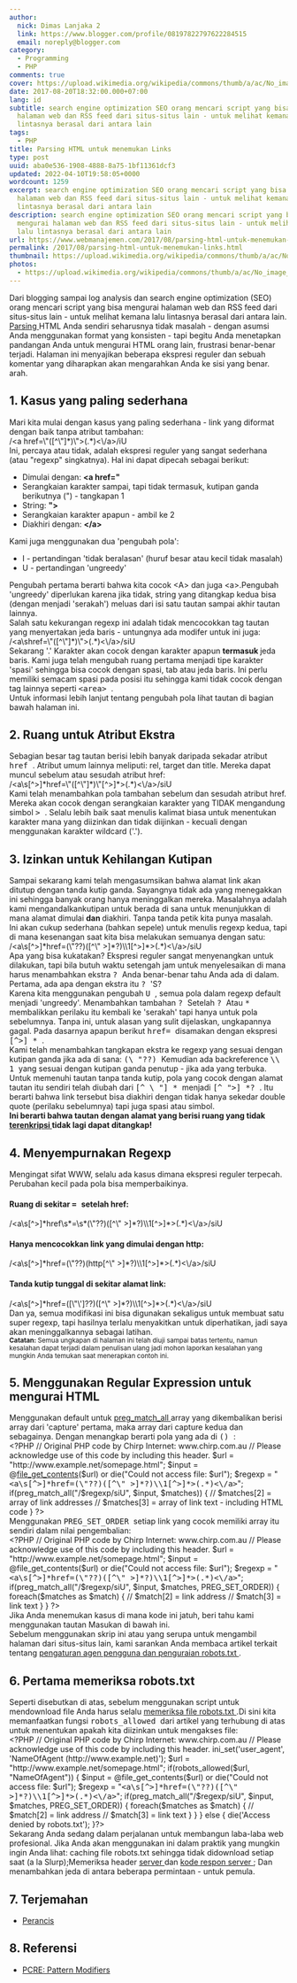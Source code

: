 ```yaml
---
author:
  nick: Dimas Lanjaka 2
  link: https://www.blogger.com/profile/08197822797622284515
  email: noreply@blogger.com
category:
  - Programming
  - PHP
comments: true
cover: https://upload.wikimedia.org/wikipedia/commons/thumb/a/ac/No_image_available.svg/2048px-No_image_available.svg.png
date: 2017-08-20T18:32:00.000+07:00
lang: id
subtitle: search engine optimization SEO orang mencari script yang bisa mengurai
  halaman web dan RSS feed dari situs-situs lain - untuk melihat kemana lalu
  lintasnya berasal dari antara lain
tags:
  - PHP
title: Parsing HTML untuk menemukan Links
type: post
uuid: aba0e536-1908-4888-8a75-1bf11361dcf3
updated: 2022-04-10T19:58:05+0000
wordcount: 1259
excerpt: search engine optimization SEO orang mencari script yang bisa mengurai
  halaman web dan RSS feed dari situs-situs lain - untuk melihat kemana lalu
  lintasnya berasal dari antara lain
description: search engine optimization SEO orang mencari script yang bisa
  mengurai halaman web dan RSS feed dari situs-situs lain - untuk melihat kemana
  lalu lintasnya berasal dari antara lain
url: https://www.webmanajemen.com/2017/08/parsing-html-untuk-menemukan-links.html
permalink: /2017/08/parsing-html-untuk-menemukan-links.html
thumbnail: https://upload.wikimedia.org/wikipedia/commons/thumb/a/ac/No_image_available.svg/2048px-No_image_available.svg.png
photos:
  - https://upload.wikimedia.org/wikipedia/commons/thumb/a/ac/No_image_available.svg/2048px-No_image_available.svg.png
---
```


<p>Dari blogging sampai log analysis dan search engine optimization (SEO) orang mencari script yang bisa mengurai halaman web dan RSS feed dari situs-situs lain - untuk melihat kemana lalu lintasnya berasal dari antara lain. <br /><a href="https://translate.googleusercontent.com/translate_c?depth=1&amp;nv=1&amp;rurl=translate.google.com&amp;sl=auto&amp;sp=nmt4&amp;tl=id&amp;u=http://www.google.com/search%3Fq%3Ddefine:parsing&amp;usg=ALkJrhjHQhEQ8CQV15d6T98UCse_Xkdwqg" target="_blank" rel="noopener noreferer nofollow"> Parsing </a> HTML Anda sendiri seharusnya tidak masalah - dengan asumsi Anda menggunakan format yang konsisten - tapi begitu Anda menetapkan pandangan Anda untuk mengurai HTML orang lain, frustrasi benar-benar terjadi. Halaman ini menyajikan beberapa ekspresi reguler dan sebuah komentar yang diharapkan akan mengarahkan Anda ke sisi yang benar. arah.</p>
<h2>1. Kasus yang paling sederhana</h2>
<p>Mari kita mulai dengan kasus yang paling sederhana - link yang diformat dengan baik tanpa atribut tambahan: <br />/&lt;a href=\"([^\"]*)\"&gt;(.*)&lt;\/a&gt;/iU<br />Ini, percaya atau tidak, adalah ekspresi reguler yang sangat sederhana (atau "regexp" singkatnya). Hal ini dapat dipecah sebagai berikut:</p>
<ul>
<li>Dimulai dengan: <strong>&lt;a href=" </strong></li>
<li>Serangkaian karakter sampai, tapi tidak termasuk, kutipan ganda berikutnya (") - tangkapan 1</li>
<li>String: <strong>"&gt; </strong></li>
<li>Serangkaian karakter apapun - ambil ke 2</li>
<li>Diakhiri dengan: <strong>&lt;/a&gt; </strong></li>
</ul>
<p>Kami juga menggunakan dua 'pengubah pola':</p>
<ul>
<li>I - pertandingan 'tidak beralasan' (huruf besar atau kecil tidak masalah)</li>
<li>U - pertandingan 'ungreedy'</li>
</ul>
<p>Pengubah pertama berarti bahwa kita cocok &lt;A&gt; dan juga &lt;a&gt;.Pengubah 'ungreedy' diperlukan karena jika tidak, string yang ditangkap kedua bisa (dengan menjadi 'serakah') meluas dari isi satu tautan sampai akhir tautan lainnya. <br />Salah satu kekurangan regexp ini adalah tidak mencocokkan tag tautan yang menyertakan jeda baris - untungnya ada modifer untuk ini juga: <br />/&lt;a\shref=\"([^\"]*)\"&gt;(.*)&lt;\/a&gt;/siU<br />Sekarang '.' Karakter akan cocok dengan karakter apapun <strong>termasuk </strong> jeda baris. Kami juga telah mengubah ruang pertama menjadi tipe karakter 'spasi' sehingga bisa cocok dengan spasi, tab atau jeda baris. Ini perlu memiliki semacam spasi pada posisi itu sehingga kami tidak cocok dengan tag lainnya seperti <tt> &lt;area&gt; </tt> . <br />Untuk informasi lebih lanjut tentang pengubah pola lihat tautan di bagian bawah halaman ini.</p>
<h2>2. Ruang untuk Atribut Ekstra</h2>
<p>Sebagian besar tag tautan berisi lebih banyak daripada sekadar atribut <tt> href </tt> . Atribut umum lainnya meliputi: rel, target dan title. Mereka dapat muncul sebelum atau sesudah atribut href: <br />/&lt;a\s[^&gt;]*href=\"([^\"]*)\"[^&gt;]*&gt;(.*)&lt;\/a&gt;/siU<br />Kami telah menambahkan pola tambahan sebelum dan sesudah atribut href. Mereka akan cocok dengan serangkaian karakter yang TIDAK mengandung simbol <tt> &gt; </tt> . Selalu lebih baik saat menulis kalimat biasa untuk menentukan karakter mana yang diizinkan dan tidak diijinkan - kecuali dengan menggunakan karakter wildcard ('.').</p>
<h2>3. Izinkan untuk Kehilangan Kutipan</h2>
<p>Sampai sekarang kami telah mengasumsikan bahwa alamat link akan ditutup dengan tanda kutip ganda. Sayangnya tidak ada yang menegakkan ini sehingga banyak orang hanya meninggalkan mereka. Masalahnya adalah kami mengandalkankutipan untuk berada di sana untuk menunjukkan di mana alamat dimulai <strong>dan </strong> diakhiri. Tanpa tanda petik kita punya masalah. <br />Ini akan cukup sederhana (bahkan sepele) untuk menulis regexp kedua, tapi di mana kesenangan saat kita bisa melakukan semuanya dengan satu: <br />/&lt;a\s[^&gt;]*href=(\"??)([^\" &gt;]*?)\\1[^&gt;]*&gt;(.*)&lt;\/a&gt;/siU<br />Apa yang bisa kukatakan? Ekspresi reguler sangat menyenangkan untuk dilakukan, tapi bila butuh waktu setengah jam untuk menyelesaikan di mana harus menambahkan ekstra <tt> ? </tt> Anda benar-benar tahu Anda ada di dalam. <br />Pertama, ada apa dengan ekstra itu <tt> ? </tt> 'S? <br />Karena kita menggunakan pengubah <tt> U </tt> , semua pola dalam regexp default menjadi 'ungreedy'. Menambahkan tambahan <tt> ? </tt> Setelah <tt> ? </tt> Atau <tt> * </tt> membalikkan perilaku itu kembali ke 'serakah' tapi hanya untuk pola sebelumnya. Tanpa ini, untuk alasan yang sulit dijelaskan, ungkapannya gagal. Pada dasarnya apapun berikut <tt> href= </tt> disamakan dengan ekspresi <tt> [^&gt;] * </tt> . <br />Kami telah menambahkan tangkapan ekstra ke regexp yang sesuai dengan kutipan ganda jika ada di sana: <tt> (\ "??) </tt> Kemudian ada backreference <tt> \\ 1 </tt> yang sesuai dengan kutipan ganda penutup - jika ada yang terbuka. <br />Untuk memenuhi tautan tanpa tanda kutip, pola yang cocok dengan alamat tautan itu sendiri telah diubah dari <tt> [^ \ "] * </tt> menjadi <tt> [^ "&gt;] *? </tt> . Itu berarti bahwa link tersebut bisa diakhiri dengan tidak hanya sekedar double quote (perilaku sebelumnya) tapi juga spasi atau simbol. <br /><strong> Ini berarti bahwa tautan dengan alamat yang berisi ruang yang tidak <a href="https://translate.googleusercontent.com/translate_c?depth=1&amp;nv=1&amp;rurl=translate.google.com&amp;sl=auto&amp;sp=nmt4&amp;tl=id&amp;u=http://www.the-art-of-web.com/javascript/escape/&amp;usg=ALkJrhhgQlceJ0y85JxN6pEo1uihCwU9VQ" rel="noopener noreferer nofollow"> terenkripsi </a> tidak lagi dapat ditangkap! </strong></p>
<h2>4. Menyempurnakan Regexp</h2>
<p>Mengingat sifat WWW, selalu ada kasus dimana ekspresi reguler terpecah. Perubahan kecil pada pola bisa memperbaikinya.</p>
<h4>Ruang di sekitar <tt>= </tt> setelah href:</h4>
<p>/&lt;a\s[^&gt;]*href\s*=\s*(\"??)([^\" &gt;]*?)\\1[^&gt;]*&gt;(.*)&lt;\/a&gt;/siU</p>
<h4>Hanya mencocokkan link yang dimulai dengan http:</h4>
<p>/&lt;a\s[^&gt;]*href=(\"??)(http[^\" &gt;]*?)\\1[^&gt;]*&gt;(.*)&lt;\/a&gt;/siU</p>
<h4>Tanda kutip tunggal di sekitar alamat link:</h4>
<p>/&lt;a\s[^&gt;]*href=([\"\']??)([^\" &gt;]*?)\\1[^&gt;]*&gt;(.*)&lt;\/a&gt;/siU<br />Dan ya, semua modifikasi ini bisa digunakan sekaligus untuk membuat satu super regexp, tapi hasilnya terlalu menyakitkan untuk diperhatikan, jadi saya akan meninggalkannya sebagai latihan. <br /><small> <strong>Catatan: </strong> Semua ungkapan di halaman ini telah diuji sampai batas tertentu, namun kesalahan dapat terjadi dalam penulisan ulang jadi mohon laporkan kesalahan yang mungkin Anda temukan saat menerapkan contoh ini. </small></p>
<h2>5. Menggunakan Regular Expression untuk mengurai HTML</h2>
<p>Menggunakan default untuk <a href="https://translate.googleusercontent.com/translate_c?depth=1&amp;nv=1&amp;rurl=translate.google.com&amp;sl=auto&amp;sp=nmt4&amp;tl=id&amp;u=http://www.php.net/preg_match_all&amp;usg=ALkJrhh1129dDB_R0FF8HFk3-SW43mC6HQ" target="_blank" rel="noopener noreferer nofollow"> preg_match_all </a> array yang dikembalikan berisi array dari 'capture' pertama, maka array dari capture kedua dan sebagainya. Dengan menangkap berarti pola yang ada di <tt> () </tt> : <br />&lt;?PHP // Original PHP code by Chirp Internet: www.chirp.com.au // Please acknowledge use of this code by including this header. $url = "http://www.example.net/somepage.html"; $input = @<a href="http://www.php.net/file_get_contents" target="_blank" rel="noopener noreferer nofollow">file_get_contents</a>($url) or die("Could not access file: $url"); $regexp = "<tt>&lt;a\s[^&gt;]*href=(\"??)([^\" &gt;]*?)\\1[^&gt;]*&gt;(.*)&lt;\/a&gt;</tt>"; if(preg_match_all("/$regexp/siU", $input, $matches)) { // $matches[2] = array of link addresses // $matches[3] = array of link text - including HTML code } ?&gt;<br />Menggunakan <tt> PREG_SET_ORDER </tt> setiap link yang cocok memiliki array itu sendiri dalam nilai pengembalian: <br />&lt;?PHP // Original PHP code by Chirp Internet: www.chirp.com.au // Please acknowledge use of this code by including this header. $url = "http://www.example.net/somepage.html"; $input = @file_get_contents($url) or die("Could not access file: $url"); $regexp = "<tt>&lt;a\s[^&gt;]*href=(\"??)([^\" &gt;]*?)\\1[^&gt;]*&gt;(.*)&lt;\/a&gt;</tt>"; if(preg_match_all("/$regexp/siU", $input, $matches, PREG_SET_ORDER)) { foreach($matches as $match) { // $match[2] = link address // $match[3] = link text } } ?&gt;<br />Jika Anda menemukan kasus di mana kode ini jatuh, beri tahu kami menggunakan tautan Masukan di bawah ini. <br />Sebelum menggunakan skrip ini atau yang serupa untuk mengambil halaman dari situs-situs lain, kami sarankan Anda membaca artikel terkait tentang <a href="https://translate.googleusercontent.com/translate_c?depth=1&amp;nv=1&amp;rurl=translate.google.com&amp;sl=auto&amp;sp=nmt4&amp;tl=id&amp;u=http://www.the-art-of-web.com/php/parse-robots/&amp;usg=ALkJrhjrLqmtVYLbvSKuXC4IPjyv8ZpsIg" rel="noopener noreferer nofollow"> pengaturan agen pengguna dan penguraian robots.txt </a> .</p>
<h2>6. Pertama memeriksa robots.txt</h2>
<p>Seperti disebutkan di atas, sebelum menggunakan script untuk mendownload file Anda harus selalu <a href="https://translate.googleusercontent.com/translate_c?depth=1&amp;nv=1&amp;rurl=translate.google.com&amp;sl=auto&amp;sp=nmt4&amp;tl=id&amp;u=http://www.the-art-of-web.com/php/parse-robots/&amp;usg=ALkJrhjrLqmtVYLbvSKuXC4IPjyv8ZpsIg" rel="noopener noreferer nofollow"> memeriksa file robots.txt </a> .Di sini kita memanfaatkan fungsi <tt> robots_allowed </tt> dari artikel yang terhubung di atas untuk menentukan apakah kita diizinkan untuk mengakses file: <br />&lt;?PHP // Original PHP code by Chirp Internet: www.chirp.com.au // Please acknowledge use of this code by including this header. ini_set('user_agent', 'NameOfAgent (http://www.example.net)'); $url = "http://www.example.net/somepage.html"; if(robots_allowed($url, "NameOfAgent")) { $input = @file_get_contents($url) or die("Could not access file: $url"); $regexp = "<tt>&lt;a\s[^&gt;]*href=(\"??)([^\" &gt;]*?)\\1[^&gt;]*&gt;(.*)&lt;\/a&gt;</tt>"; if(preg_match_all("/$regexp/siU", $input, $matches, PREG_SET_ORDER)) { foreach($matches as $match) { // $match[2] = link address // $match[3] = link text } } } else { die('Access denied by robots.txt'); }?&gt;<br />Sekarang Anda sedang dalam perjalanan untuk membangun laba-laba web profesional. Jika Anda akan menggunakan ini dalam praktik yang mungkin ingin Anda lihat: caching file robots.txt sehingga tidak didownload setiap saat (a la Slurp);Memeriksa header <a href="https://translate.googleusercontent.com/translate_c?depth=1&amp;nv=1&amp;rurl=translate.google.com&amp;sl=auto&amp;sp=nmt4&amp;tl=id&amp;u=http://www.the-art-of-web.com/system/logstatus/&amp;usg=ALkJrhjXtYwSrVKUjsDcXXySWoDRD1nqUA" rel="noopener noreferer nofollow"> server </a> dan <a href="https://translate.googleusercontent.com/translate_c?depth=1&amp;nv=1&amp;rurl=translate.google.com&amp;sl=auto&amp;sp=nmt4&amp;tl=id&amp;u=http://www.the-art-of-web.com/system/logstatus/&amp;usg=ALkJrhjXtYwSrVKUjsDcXXySWoDRD1nqUA" rel="noopener noreferer nofollow"> kode respon server </a> ; Dan menambahkan jeda di antara beberapa permintaan - untuk pemula.</p>
<h2>7. Terjemahan</h2>
<ul>
<li><a href="https://translate.googleusercontent.com/translate_c?depth=1&amp;nv=1&amp;rurl=translate.google.com&amp;sl=auto&amp;sp=nmt4&amp;tl=id&amp;u=http://www.siteduzero.com/forum-83-517857-p1-extraire-les-liens-d-une-page-html.html&amp;usg=ALkJrhhRE0DWMFhq0r6rX9DEt0WytBkKzQ#r4977381" target="_blank" rel="noopener noreferer nofollow"> Perancis </a></li>
</ul>
<h2>8. Referensi</h2>
<ul>
<li><a href="https://translate.googleusercontent.com/translate_c?depth=1&amp;nv=1&amp;rurl=translate.google.com&amp;sl=auto&amp;sp=nmt4&amp;tl=id&amp;u=http://www.php.net/reference.pcre.pattern.modifiers&amp;usg=ALkJrhh-HkZqqyhLYKS_s7GOkpg_ctB9Zw" target="_blank" rel="noopener noreferer nofollow"> PCRE: Pattern Modifiers </a></li>
</ul>
